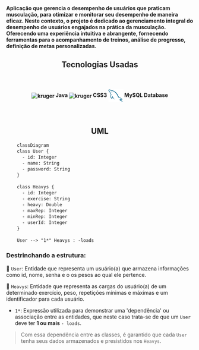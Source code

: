 <!--  
<div align="center">
  <h1>Imagens da aplicação</h1>
  <table style="display: inline-table;">
    <tr>
      <td align="center"><img src="gifs/telas.gif"></td>
      <td align="center"><img src="gifs/tela-departamento.gif">Departamentos</td>
      <td align="center"><img src="gifs/tela-vendedor.gif">Vendedores(as)</td>
    </tr>
  </table>
</div>
-->
<br>
<h4>
   Aplicação que gerencia o desempenho de usuários que praticam musculação, para otimizar e monitorar seu desempenho de maneira eficaz. Neste contexto, o projeto é dedicado ao         gerenciamento integral do desempenho de usuários engajados na prática da musculação. <br>
   Oferecendo uma experiência intuitiva e abrangente, fornecendo ferramentas para o acompanhamento de treinos, análise de progresso, definição de metas 
   personalizadas. 
<br>
<div>
<h2 align="center">Tecnologias Usadas</h2>
  <br>
    <h4 align="center"> 
      <p>
       <img align="center" alt="kruger" height="35" width="40" src="https://cdn.jsdelivr.net/gh/devicons/devicon/icons/java/java-original.svg"/>
       Java
       <img align="center" alt="kruger" height="35" width="40" src="https://cdn.jsdelivr.net/gh/devicons/devicon/icons/css3/css3-original.svg"/>
       CSS3
       <img align="center" alt="kruger" height="35" width="40" src="https://raw.githubusercontent.com/devicons/devicon/master/icons/mysql/mysql-plain.svg">
       MySQL Database
       </p>
   </h4>
</div>
<br>
    <h2 align="center">UML</h2>

```mermaid
    classDiagram
    class User {
      - id: Integer
      - name: String
      - password: String
    }

    class Heavys {
      - id: Integer
      - exercise: String
      - heavy: Double
      - maxRep: Integer
      - minRep: Integer
      - userId: Integer
    }

    User --> "1*" Heavys : -loads
```

<h3> Destrinchando a estrutura: </h3>

🔹 `User`: Entidade que representa um usuário(a) que armazena informações como id, nome, senha e o os pesos ao qual ele pertence.

🔹 `Heavys`: Entidade que representa as cargas do usuário(a) de um determinado exercício, peso, repetições mínimas e máximas e um identificador para cada usuário.

- `1*`: Expressão utilizada para demonstrar uma 'dependência' ou associação entre as entidades, que neste caso trata-se de que um `User` deve ter **1 ou mais** `- loads`. 

> Com essa dependência entre as classes, é garantido que cada `User` tenha seus dados armazenados e presistidos nos `Heavys`.
